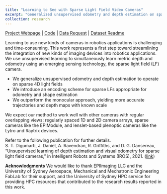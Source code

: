 ```yaml
---
title: "Learning to See with Sparse Light Field Video Cameras"
excerpt: "Generalized unsupervised odometry and depth estimation on sparse 4D light fields.<br/> <img src='/images/lf-depth.jpg'>"
collection: research
---
```


[Project Webpage](https://roboticimaging.org/Projects/LearnLFOdo/) | 
[Code](https://github.com/RoboticImaging/LearnLFOdo_IROS2021) | 
[Data Request](http://mediathinktank.com/datarequest/) | 
[Dataset Readme](https://roboticimaging.org/Projects/LearnLFOdo/Dataset/README.html)

Learning to use new kinds of cameras in robotics applications is challenging and time-consuming. This work represents a first step toward streamlining the integration of new kinds of imaging devices into robotics applications. We use unsupervised learning to simultaneously learn metric depth and odometry using an emerging sensing technology, the sparse light field (LF) camera.

- We generalize unsupervised odometry and depth estimation to operate on sparse 4D light fields
- We introduce an encoding scheme for sparse LFs appropriate for odometry and shape estimation
- We outperform the monocular approach, yielding more accurate trajectories and depth maps with known scale

We expect our method to work well with other cameras with regular overlapping views: regularly spaced 1D and 2D camera arrays, sparse cameras like the EPIModule, and lenslet-based plenoptic cameras like the Lytro and Raytrix devices.  

Refer to the following publication for further details.  
S. T. Digumarti, J. Daniel, A. Ravendran, R. Griffiths, and D. G. Dansereau, “Unsupervised learning of depth estimation and visual odometry for sparse light field cameras,” in Intelligent Robots and Systems (IROS), 2021.
([link](https://arxiv.org/abs/2103.11322))

**Acknowledgments**
We would like to thank EPIImaging LLC and the University of Sydney Aerospace, Mechanical and Mechatronic Engineering FabLab for their support, and the University of Sydney HPC service for providing HPC resources that contributed to the research results reported in this work.
